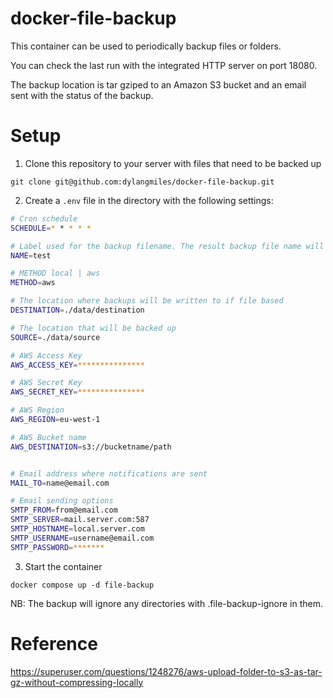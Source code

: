 # docker-file-backup

This container can be used to periodically backup files or folders.

You can check the last run with the integrated HTTP server on port 18080.

The backup location is tar gziped to an Amazon S3 bucket and an email sent with the status of the backup.

# Setup

1. Clone this repository to your server with files that need to be backed up
```
git clone git@github.com:dylangmiles/docker-file-backup.git
```

2. Create a `.env` file in the directory with the following settings:
```bash
# Cron schedule
SCHEDULE=* * * * *

# Label used for the backup filename. The result backup file name will use the format  YYMMDD_HH_mm_ss_NAME_tar.gz
NAME=test

# METHOD local | aws
METHOD=aws

# The location where backups will be written to if file based
DESTINATION=./data/destination

# The location that will be backed up
SOURCE=./data/source

# AWS Access Key
AWS_ACCESS_KEY=***************

# AWS Secret Key
AWS_SECRET_KEY=***************

# AWS Region
AWS_REGION=eu-west-1

# AWS Bucket name
AWS_DESTINATION=s3://bucketname/path


# Email address where notifications are sent
MAIL_TO=name@email.com

# Email sending options
SMTP_FROM=from@email.com
SMTP_SERVER=mail.server.com:587
SMTP_HOSTNAME=local.server.com
SMTP_USERNAME=username@email.com
SMTP_PASSWORD=*******

```

3. Start the container
```
docker compose up -d file-backup
```


NB: The backup will ignore any directories with .file-backup-ignore in them.

# Reference
https://superuser.com/questions/1248276/aws-upload-folder-to-s3-as-tar-gz-without-compressing-locally

